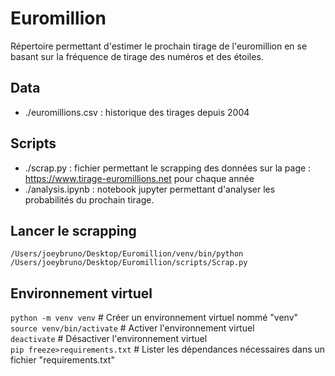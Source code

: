 # Euromillion

Répertoire permettant d'estimer le prochain tirage de l'euromillion en se basant sur la fréquence de tirage des numéros et des étoiles.

## Data

- ./euromillions.csv : historique des tirages depuis 2004

## Scripts

- ./scrap.py : fichier permettant le scrapping des données sur la page : https://www.tirage-euromillions.net pour chaque année
- ./analysis.ipynb : notebook jupyter permettant d'analyser les probabilités du prochain tirage.

## Lancer le scrapping

`/Users/joeybruno/Desktop/Euromillion/venv/bin/python /Users/joeybruno/Desktop/Euromillion/scripts/Scrap.py`

## Environnement virtuel

`python -m venv venv` # Créer un environnement virtuel nommé "venv" <br>
`source venv/bin/activate` # Activer l'environnement virtuel <br>
`deactivate` # Désactiver l'environnement virtuel <br>
`pip freeze>requirements.txt` # Lister les dépendances nécessaires dans un fichier "requirements.txt" <br>
